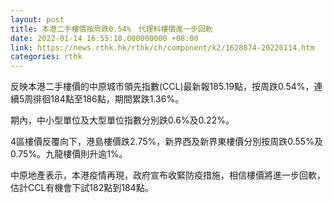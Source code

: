 ```yaml
---
layout: post
title: 本港二手樓價按周跌0.54%　代理料樓價進一步回軟
date: 2022-01-14 16:55:10.000000000 +08:00
link: https://news.rthk.hk/rthk/ch/component/k2/1628874-20220114.htm
categories: rthk
---
```


反映本港二手樓價的中原城市領先指數(CCL)最新報185.19點，按周跌0.54%，連續5周徘徊184點至186點，期間累跌1.36%。

期內，中小型單位及大型單位指數分別跌0.6%及0.22%。

4區樓價反覆向下，港島樓價跌2.75%，新界西及新界東樓價分別按周跌0.55%及0.75%。九龍樓價則升逾1%。

中原地產表示，本港疫情再現，政府宣布收緊防疫措施，相信樓價將進一步回軟，估計CCL有機會下試182點到184點。
